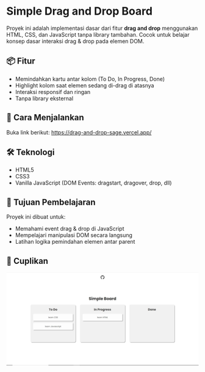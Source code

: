# Simple Drag and Drop Board

Proyek ini adalah implementasi dasar dari fitur **drag and drop** menggunakan HTML, CSS, dan JavaScript tanpa library tambahan. Cocok untuk belajar konsep dasar interaksi drag & drop pada elemen DOM.

## 📦 Fitur

- Memindahkan kartu antar kolom (To Do, In Progress, Done)
- Highlight kolom saat elemen sedang di-drag di atasnya
- Interaksi responsif dan ringan
- Tanpa library eksternal

## 🚀 Cara Menjalankan

Buka link berikut: https://drag-and-drop-sage.vercel.app/


## 🛠️ Teknologi

- HTML5
- CSS3
- Vanilla JavaScript (DOM Events: dragstart, dragover, drop, dll)

## 🎯 Tujuan Pembelajaran

Proyek ini dibuat untuk:

- Memahami event drag & drop di JavaScript
- Mempelajari manipulasi DOM secara langsung
- Latihan logika pemindahan elemen antar parent

## 📸 Cuplikan

![screenshot](1.JPG)